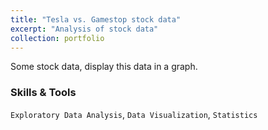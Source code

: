 ```yaml
---
title: "Tesla vs. Gamestop stock data"
excerpt: "Analysis of stock data"
collection: portfolio
---
```


Some stock data, display this data in a graph. 

### Skills & Tools

`Exploratory Data Analysis`, `Data Visualization`, `Statistics`